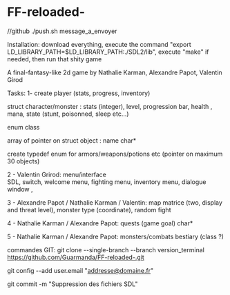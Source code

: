 # FF-reloaded-
//github
./push.sh message_a_envoyer


Installation: download everything, execute the command "export  LD_LIBRARY_PATH=$LD_LIBRARY_PATH:./SDL2/lib", execute "make" if needed, then run that shity game

A final-fantasy-like 2d game by Nathalie Karman, Alexandre Papot, Valentin Girod

Tasks:
1- create player (stats, progress, inventory) 
  
  
struct character/monster : stats (integer), level, progression bar, health , mana, state (stunt, poisonned, sleep etc...)
  
enum class
  
  array of pointer on struct object : name char*
  
create typedef enum for armors/weapons/potions etc (pointer on maximum 30 objects)
  

2 - Valentin Grirod: menu/interface  
  SDL, switch, welcome menu, fighting menu, inventory menu, dialogue window , 

3 - Alexandre Papot / Nathalie Karman / Valentin: map
  matrice (two, display and threat level), monster type (coordinate), random fight

4 - Nathalie Karman / Alexandre Papot: quests (game goal)
  char*

5 - Nathalie Karman / Alexandre Papot: monsters/combats
  bestiary (class ?)

commandes GIT:
git clone --single-branch --branch version_terminal https://github.com/Guarmanda/FF-reloaded-.git

git config --add user.email "addresse@domaine.fr"

git commit -m "Suppression des fichiers SDL"
  

